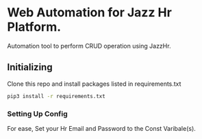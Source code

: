 # Web Automation for Jazz Hr Platform.
Automation tool to perform CRUD operation using JazzHr.

## Initializing
Clone this repo and install packages listed in requirements.txt

```sh
pip3 install -r requirements.txt
```

### Setting Up Config
For ease, Set your Hr Email and Password to the Const Varibale(s).

